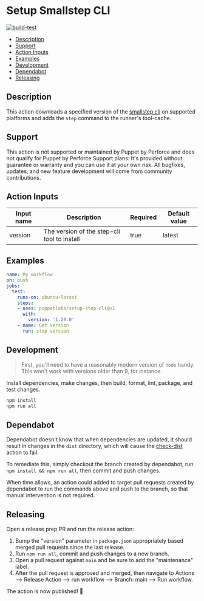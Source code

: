 # Setup Smallstep CLI

[![build-test](https://github.com/puppetlabs/setup-step-cli/actions/workflows/test.yml/badge.svg)](https://github.com/puppetlabs/setup-step-cli/actions/workflows/test.yml)

- [Description](#description)
- [Support](#support)
- [Action Inputs](#action-inputs)
- [Examples](#examples)
- [Development](#development)
- [Dependabot](#dependabot)
- [Releasing](#releasing)

## Description

This action downloads a specified version of the [smallstep cli](https://smallstep.com/docs/step-cli) on supported platforms and adds the `step` command to the runner's tool-cache.

## Support

This action is not supported or maintained by Puppet by Perforce and does not qualify for Puppet by Perforce Support plans.
It's provided without guarantee or warranty and you can use it at your own risk.
All bugfixes, updates, and new feature development will come from community contributions.

## Action Inputs

| Input name | Description | Required | Default value |
|------------|-------------|----------|---------------|
| version    | The version of the step-cli tool to install | true | latest |

## Examples

```yaml
name: My workflow
on: push
jobs:
  test:
    runs-on: ubuntu-latest
    steps:
    - uses: puppetlabs/setup-step-cli@v1
      with:
        version: '1.20.0'
    - name: Get Version
      run: step version
```

## Development

> First, you'll need to have a reasonably modern version of `node` handy. This won't work with versions older than 9, for instance.

Install dependencies, make changes, then build, format, lint, package, and test changes.

```bash
npm install
npm run all
```

## Dependabot

Dependabot doesn't know that when dependencies are updated, it should result in changes in the `dist` directory, which will cause the [check-dist](https://github.com/puppetlabs/setup-step-cli/blob/main/.github/workflows/check-dist.yml) action to fail.

To remediate this, simply checkout the branch created by dependabot, run `npm install && npm run all`, then commit and push changes.

When time allows, an action could added to target pull requests created by dependabot to run the commands above and push to the branch, so that manual intervention is not required.

## Releasing

Open a release prep PR and run the release action:

1. Bump the "version" parameter in `package.json` appropriately based merged pull requests since the last release.
2. Run `npm run all`, commit and push changes to a new branch.
3. Open a pull request against `main` and be sure to add the "maintenance" label.
4. After the pull request is approved and merged, then navigate to Actions --> Release Action --> run workflow --> Branch: main --> Run workflow.

The action is now published! :rocket:

